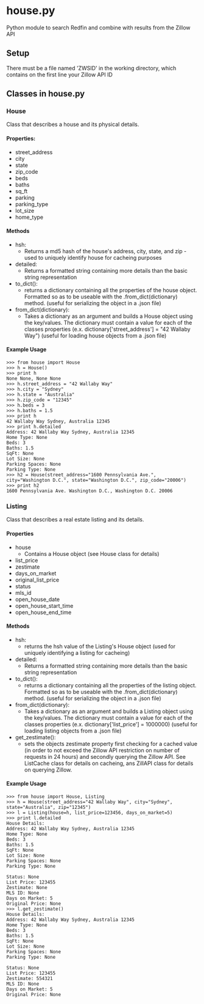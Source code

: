 # house.py

Python module to search Redfin and combine with results from the Zillow API

## Setup

There must be a file named 'ZWSID' in the working directory, which contains on the first line your Zillow API ID

## Classes in house.py

### House

Class that describes a house and its physical details.

#### Properties:

- street_address
- city
- state
- zip_code
- beds
- baths
- sq_ft
- parking
- parking_type
- lot_size
- home_type

#### Methods

- hsh:
  - Returns a md5 hash of the house's address, city, state, and zip - used to uniquely identify house for cacheing purposes
- detailed:
  - Returns a formatted string containing more details than the basic string representation
- to_dict():
  - returns a dictionary containing all the properties of the house object. Formatted so as to be useable with the .from_dict(dictionary) method. (useful for serializing the object in a .json file)
- from_dict(dictionary):
  - Takes a dictionary as an argument and builds a House object using the key/values. The dictionary must contain a value for each of the classes properties (e.x. dictionary['street_address'] = "42 Wallaby Way") (useful for loading house objects from a .json file)

#### Example Usage

```
>>> from house import House
>>> h = House()
>>> print h
None None, None None
>>> h.street_address = "42 Wallaby Way"
>>> h.city = "Sydney"
>>> h.state = "Australia"
>>> h.zip_code = "12345"
>>> h.beds = 3
>>> h.baths = 1.5
>>> print h
42 Wallaby Way Sydney, Australia 12345
>>> print h.detailed
Address: 42 Wallaby Way Sydney, Australia 12345
Home Type: None
Beds: 3
Baths: 1.5
SqFt: None
Lot Size: None
Parking Spaces: None
Parking Type: None
>>> h2 = House(street_address="1600 Pennsylvania Ave.", city="Washington D.C.", state="Washington D.C.", zip_code="20006")
>>> print h2
1600 Pennsylvania Ave. Washington D.C., Washington D.C. 20006
```

### Listing

Class that describes a real estate listing and its details.

#### Properties

- house
  - Contains a House object (see House class for details)
- list_price
- zestimate
- days_on_market
- original_list_price
- status
- mls_id
- open_house_date
- open_house_start_time
- open_house_end_time
 
#### Methods

- hsh:
  - returns the hsh value of the Listing's House object (used for uniquely identifying a listing for cacheing)
- detailed:
  - Returns a formatted string containing more details than the basic string representation
- to_dict():
  - returns a dictionary containing all the properties of the listing object. Formatted so as to be useable with the .from_dict(dictionary) method. (useful for serializing the object in a .json file)
- from_dict(dictionary):
  - Takes a dictionary as an argument and builds a Listing object using the key/values. The dictionary must contain a value for each of the classes properties (e.x. dictionary['list_price'] = 1000000) (useful for loading listing objects from a .json file)
- get_zestimate():
  - sets the objects zestimate property first checking for a cached value (in order to not exceed the Zillow API restriction on number of requests in 24 hours) and secondly querying the Zillow API. See ListCache class for details on cacheing, ans ZillAPI class for details on querying Zillow.

#### Example Usage

```
>>> from house import House, Listing
>>> h = House(street_address="42 Wallaby Way", city="Sydney", state="Australia", zip="12345")
>>> l = Listing(house=h, list_price=123456, days_on_market=5)
>>> print l.detailed
House Details:
Address: 42 Wallaby Way Sydney, Australia 12345
Home Type: None
Beds: 3
Baths: 1.5
SqFt: None
Lot Size: None
Parking Spaces: None
Parking Type: None

Status: None
List Price: 123455
Zestimate: None
MLS ID: None
Days on Market: 5
Original Price: None
>>> l.get_zestimate()
House Details:
Address: 42 Wallaby Way Sydney, Australia 12345
Home Type: None
Beds: 3
Baths: 1.5
SqFt: None
Lot Size: None
Parking Spaces: None
Parking Type: None

Status: None
List Price: 123455
Zestimate: 554321
MLS ID: None
Days on Market: 5
Original Price: None
```
